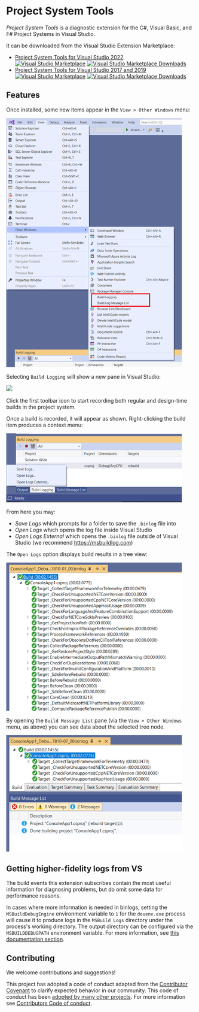 # Project System Tools

_Project System Tools_ is a diagnostic extension for the C#, Visual Basic, and F# Project Systems in Visual Studio.

It can be downloaded from the Visual Studio Extension Marketplace:

- [Project System Tools for Visual Studio 2022](https://marketplace.visualstudio.com/items?itemName=VisualStudioProductTeam.ProjectSystemTools2022)
  [![Visual Studio Marketplace](https://vsmarketplacebadge.apphb.com/version/VisualStudioProductTeam.ProjectSystemTools2022.svg)](https://marketplace.visualstudio.com/items?itemName=VisualStudioProductTeam.ProjectSystemTools2022)
  [![Visual Studio Marketplace Downloads](https://vsmarketplacebadge.apphb.com/downloads-short/VisualStudioProductTeam.ProjectSystemTools2022.svg)](https://marketplace.visualstudio.com/items?itemName=VisualStudioProductTeam.ProjectSystemTools2022)
- [Project System Tools for Visual Studio 2017 and 2019](https://marketplace.visualstudio.com/items?itemName=VisualStudioProductTeam.ProjectSystemTools)
  [![Visual Studio Marketplace](https://vsmarketplacebadge.apphb.com/version/VisualStudioProductTeam.ProjectSystemTools.svg)](https://marketplace.visualstudio.com/items?itemName=VisualStudioProductTeam.ProjectSystemTools)
  [![Visual Studio Marketplace Downloads](https://vsmarketplacebadge.apphb.com/downloads-short/VisualStudioProductTeam.ProjectSystemTools.svg)](https://marketplace.visualstudio.com/items?itemName=VisualStudioProductTeam.ProjectSystemTools)

## Features

Once installed, some new items appear in the `View > Other Windows` menu:

<img src="img/view-menu.png" width="470">

Selecting `Build Logging` will show a new pane in Visual Studio:

<img src="img/build-logging-click-to-record.png" width="664">

Click the first toolbar icon to start recording both regular and design-time builds in the project system.

Once a build is recorded, it will appear as shown. Right-clicking the build item produces a context menu:

<img src="img/build-logging-context-menu.png" width="470">

From here you may:

- _Save Logs_ which prompts for a folder to save the `.binlog` file into
- _Open Logs_ which opens the log file inside Visual Studio
- _Open Logs External_ which opens the `.binlog` file outside of Visual Studio (we recommend https://msbuildlog.com)

The `Open Logs` option displays build results in a tree view:

<img src="img/open-log-view.png" width="470">

By opening the `Build Message List` pane (via the `View > Other Windows` menu, as above) you can see data about the selected tree node.

<img src="img/build-message-list.png" width="470">

## Getting higher-fidelity logs from VS

The build events this extension subscribes contain the most useful information for diagnosing problems, but do omit some data for performance reasons.

In cases where more information is needed in binlogs, setting the `MSBuildDebugEngine` environment variable to `1` for the `devenv.exe` process will cause it to produce logs in the `MSBuild_Logs` directory under the process's working directory. The output directory can be configured via the `MSBUILDDEBUGPATH` environment variable. For more information, see [this documentation section](https://github.com/dotnet/msbuild/blob/main/documentation/wiki/Building-Testing-and-Debugging-on-Full-Framework-MSBuild.md#logs).

## Contributing

We welcome contributions and suggestions!

This project has adopted a code of conduct adapted from the [Contributor Covenant](http://contributor-covenant.org/) to clarify expected behavior in our community. This code of conduct has been [adopted by many other projects](http://contributor-covenant.org/adopters/). For more information see [Contributors Code of conduct](https://github.com/dotnet/home/blob/master/guidance/be-nice.md).
